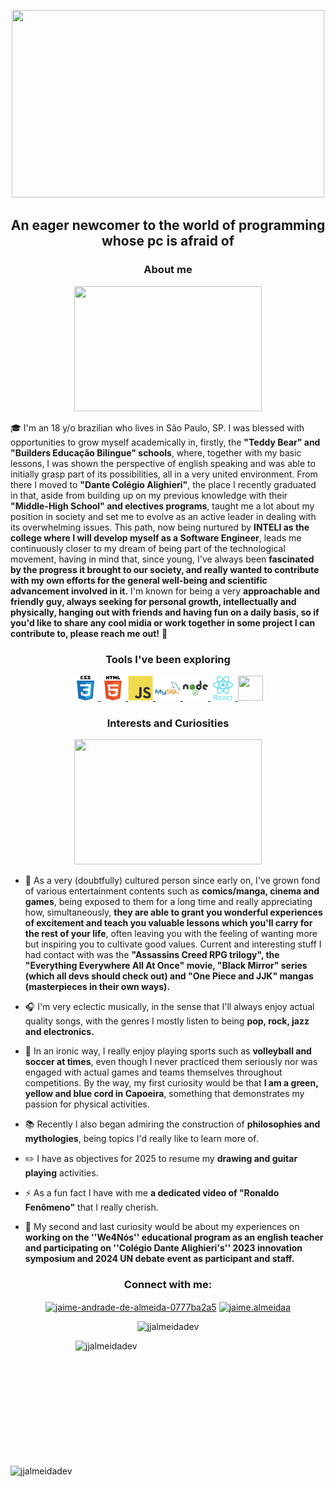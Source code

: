<p align="center">
  <img width="500" height="300" src="https://github.com/user-attachments/assets/b1611930-7e28-4f85-926b-041a96b5b9fc">
</p>



<h2 align="center">An eager newcomer to the world of programming whose pc is afraid of</h2>


<h3 align="center">About me</h3>

<p align="center">
  <img width="300" height="200" src="https://github.com/user-attachments/assets/75ecb318-c8d5-4dfb-a645-c203fb754dce">
</p>

🎓 I'm an 18 y/o brazilian who lives in São Paulo, SP. I was blessed with opportunities to grow myself academically in, firstly, the **"Teddy Bear" and "Builders Educação Bilíngue" schools**, where, together with my basic lessons, I was shown the perspective of english speaking and was able to initially grasp part of its possibilities, all in a very united environment. From there I moved to **"Dante Colégio Alighieri"**, the place I recently graduated in that, aside from building up on my previous knowledge with their **"Middle-High School" and electives programs**, taught me a lot about my position in society and set me to evolve as an active leader in dealing with its overwhelming issues. This path, now being nurtured by **INTELI as the college where I will develop myself as a Software Engineer**, leads me continuously closer to my dream of being part of the technological movement, having in mind that, since young, I've always been **fascinated by the progress it brought to our society, and really wanted to contribute with my own efforts for the general well-being and scientific advancement involved in it.** I'm known for being a very **approachable and friendly guy, always seeking for personal growth, intellectually and physically, hanging out with friends and having fun on a daily basis, so if you'd like to share any cool midia or work together in some project I can contribute to, please reach me out!** 💪

<h3 align="center">Tools I've been exploring</h3>
<p align="center"> <a href="https://www.w3schools.com/css/" target="_blank" rel="noreferrer"> <img src="https://raw.githubusercontent.com/devicons/devicon/master/icons/css3/css3-original-wordmark.svg" alt="css3" width="40" height="40"/> </a> <a href="https://www.w3.org/html/" target="_blank" rel="noreferrer"> <img src="https://raw.githubusercontent.com/devicons/devicon/master/icons/html5/html5-original-wordmark.svg" alt="html5" width="40" height="40"/> </a> <a href="https://developer.mozilla.org/en-US/docs/Web/JavaScript" target="_blank" rel="noreferrer"> <img src="https://raw.githubusercontent.com/devicons/devicon/master/icons/javascript/javascript-original.svg" alt="javascript" width="40" height="40"/> </a> <a href="https://www.mysql.com/" target="_blank" rel="noreferrer"> <img src="https://raw.githubusercontent.com/devicons/devicon/master/icons/mysql/mysql-original-wordmark.svg" alt="mysql" width="40" height="40"/> </a> <a href="https://nodejs.org" target="_blank" rel="noreferrer"> <img src="https://raw.githubusercontent.com/devicons/devicon/master/icons/nodejs/nodejs-original-wordmark.svg" alt="nodejs" width="40" height="40"/> </a> <a href="https://reactjs.org/" target="_blank" rel="noreferrer"> <img src="https://raw.githubusercontent.com/devicons/devicon/master/icons/react/react-original-wordmark.svg" alt="react" width="40" height="40"/> </a> <img width="40" height="40" src="https://github.com/user-attachments/assets/cbb99c90-b086-4b1a-98fa-b24d688ea401"> </p>

<h3 align="center">Interests and Curiosities</h3>

<p align="center">
  <img width="300" height="200" src="https://github.com/user-attachments/assets/1b622669-6b42-46a2-88b3-b61923ad0165">
</p>

- 👾 As a very (doubtfully) cultured person since early on, I've grown fond of various entertainment contents such as **comics/manga, cinema and games**, being exposed to them for a long time and really appreciating how, simultaneously, **they are able to grant you wonderful experiences of excitement and teach you valuable lessons which you'll carry for the rest of your life**, often leaving you with the feeling of wanting more but inspiring you to cultivate good values. Current and interesting stuff I had contact with was the **"Assassins Creed RPG trilogy", the "Everything Everywhere All At Once" movie, "Black Mirror" series (which all devs should check out) and "One Piece and JJK" mangas (masterpieces in their own ways).**

- 🎧 I'm very eclectic musically, in the sense that I'll always enjoy actual quality songs, with the genres I mostly listen to being **pop, rock, jazz and electronics.**
  
- 🏐 In an ironic way, I really enjoy playing sports such as **volleyball and soccer at times**, even though I never practiced them seriously nor was engaged with actual games and teams themselves throughout competitions. By the way, my first curiosity would be that **I am a green, yellow and blue cord in Capoeira**, something that demonstrates my passion for physical activities.

- 📚 Recently I also began admiring the construction of **philosophies and mythologies**, being topics I'd really like to learn more of.

- ✏️ I have as objectives for 2025 to resume my **drawing and guitar playing** activities.

- ⚡ As a fun fact I have with me **a dedicated video of "Ronaldo Fenômeno"** that I really cherish.

- 📄 My second and last curiosity would be about my experiences on **working on the ''We4Nós'' educational program as an english teacher and participating on ''Colégio Dante Alighieri's'' 2023 innovation symposium and 2024 UN debate event as participant and staff.**


  
<h3 align="center">Connect with me:</h3>
<p align="center">
<a href="https://linkedin.com/in/jaime-andrade-de-almeida-0777ba2a5" target="blank"><img align="center" src="https://raw.githubusercontent.com/rahuldkjain/github-profile-readme-generator/master/src/images/icons/Social/linked-in-alt.svg" alt="jaime-andrade-de-almeida-0777ba2a5" height="30" width="40" /></a>
<a href="https://instagram.com/jaime.almeidaa" target="blank"><img align="center" src="https://raw.githubusercontent.com/rahuldkjain/github-profile-readme-generator/master/src/images/icons/Social/instagram.svg" alt="jaime.almeidaa" height="30" width="40" /></a>
</p>

<p align="center">


<p align="center"> <img src="https://komarev.com/ghpvc/?username=jjalmeidadev&label=Profile%20views&color=0e75b6&style=flat" alt="jjalmeidadev"/> </p>
<p>
  
<p>&nbsp;<img width="400" height="200" align="right" src="https://github-readme-stats.vercel.app/api?username=jjalmeidadev&show_icons=true&locale=en" alt="jjalmeidadev" />
<img width="400" height="200" align="left" src="https://github-readme-streak-stats.herokuapp.com/?user=jjalmeidadev&" alt="jjalmeidadev" />
</p>



<!--
**jjalmeidadev/jjalmeidadev** is a ✨ _special_ ✨ repository because its `README.md` (this file) appears on your GitHub profile.

Here are some ideas to get you started:

- 🔭 I’m currently working on ...
- 🌱 I’m currently learning ...
- 👯 I’m looking to collaborate on ...
- 🤔 I’m looking for help with ...
- 💬 Ask me about ...
- 📫 How to reach me: ...
- 😄 Pronouns: ...
- ⚡ Fun fact: ...
-->
